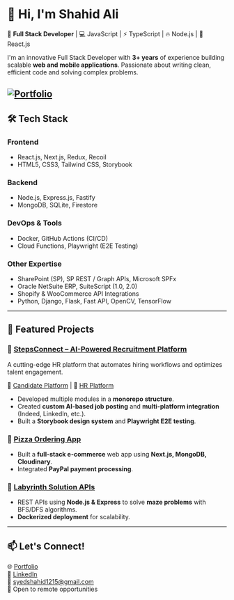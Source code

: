 <!---
- 👋 Hi, I’m @syedshahidashiqali
- 👀 I’m interested in Node JS, React JS, Express JS, Nest JS, Web 3.0, and Metaverse.
- 🌱 I’m currently learning Web 3.0, Solidity, and Smart Contracts.
- 💞️ I’m looking to collaborate on MERN Stack projects.
- 📫 How to reach me ...
- [Connect with me on LinkedIn](https://www.linkedin.com/in/syed-shahid-ali-ssa/)
--->

<!---
syedshahidashiqali/syedshahidashiqali is a ✨ special ✨ repository because its `README.md` (this file) appears on your GitHub profile.
You can click the Preview link to take a look at your changes.
--->


# 👋 Hi, I'm Shahid Ali

🚀 **Full Stack Developer** | 💻 JavaScript | ⚡ TypeScript | 🔥 Node.js | 🎨 React.js  

I'm an innovative Full Stack Developer with **3+ years** of experience building scalable **web and mobile applications**. Passionate about writing clean, efficient code and solving complex problems. 


[![Portfolio](https://img.shields.io/badge/🌐%20Portfolio-Visit%20Now-blue?style=for-the-badge)](https://shahid-dev-portfolio.vercel.app)
---

## 🛠️ Tech Stack  

### **Frontend**
- React.js, Next.js, Redux, Recoil
- HTML5, CSS3, Tailwind CSS, Storybook

### **Backend**
- Node.js, Express.js, Fastify
- MongoDB, SQLite, Firestore

### **DevOps & Tools**
- Docker, GitHub Actions (CI/CD)
- Cloud Functions, Playwright (E2E Testing)

### **Other Expertise**
- SharePoint (SP), SP REST / Graph APIs, Microsoft SPFx
- Oracle NetSuite ERP, SuiteScript (1.0, 2.0)
- Shopify & WooCommerce API Integrations
- Python, Django, Flask, Fast API, OpenCV, TensorFlow  

---

## 🌟 Featured Projects  

### **🔹 [StepsConnect – AI-Powered Recruitment Platform](https://www.stepsconnect.com/)**
A cutting-edge HR platform that automates hiring workflows and optimizes talent engagement.  

🔗 [Candidate Platform](https://www.stepsconnect.com/) | 🔗 [HR Platform](https://www.stepsconnect.com/)  

- Developed multiple modules in a **monorepo structure**.
- Created **custom AI-based job posting** and **multi-platform integration** (Indeed, LinkedIn, etc.).
- Built a **Storybook design system** and **Playwright E2E testing**.

### **🔹 [Pizza Ordering App](https://nextjs-food-order-app.vercel.app/)**
- Built a **full-stack e-commerce** web app using **Next.js, MongoDB, Cloudinary**.
- Integrated **PayPal payment processing**.

### **🔹 [Labyrinth Solution APIs](https://github.com/syedshahidashiqali/labyrinth-solution-apis)**
- REST APIs using **Node.js & Express** to solve **maze problems** with BFS/DFS algorithms.
- **Dockerized deployment** for scalability.

---

## 📫 Let's Connect!  
🌐 [Portfolio](https://shahid-dev-portfolio.vercel.app)  
💼 [LinkedIn](https://www.linkedin.com/in/syed-shahid-ali-ssa)  
📧 syedshahid1215@gmail.com  
📍 Open to remote opportunities  

